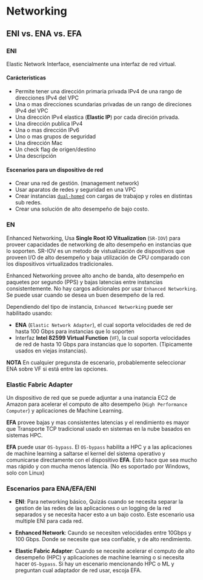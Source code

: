 # Networking

## ENI vs. ENA vs. EFA

### ENI

Elastic Network Interface, esencialmente una interfaz de red virtual.

#### Carácteristicas

- Permite tener una dirección primaria privada IPv4 de una rango de direcciones IPv4 del VPC
- Una o mas direcciones scundarias privadas de un rango de direciones IPv4 del VPC
- Una dirección IPv4 elastica (**Elastic IP**) por cada direción privada.
- Una dirección publica IPv4
- Una o mas dirección IPv6
- Uno o mas grupos de seguridad
- Una dirección Mac
- Un check flag de origen/destino
- Una descripción

#### Escenarios para un dispositivo de red

- Crear una red de gestión. (management network)
- Usar aparatos de redes y seguridad en una VPC
- Crear instancias [`dual-homed`](https://en.wikipedia.org/wiki/Dual-homed) con cargas de trabajop y roles en distintas sub redes.
- Crear una solución de alto desempeño de bajo costo.

### EN

Enhanced Networking, Usa **Single Root IO Vitualization** (`SR-IOV`) para proveer capacidades de networking de alto desempeño en instancias que lo soporten. SR-IOV es un metodo de vistualización de dispositivos que proveen I/O de alto desempeño y baja utilización de CPU comparado con los dispositivos virtualizados tradicionales.

Enhanced Networking provee alto ancho de banda, alto desempeño en paquetes por segundo (PPS) y bajas latencias entre instancias consistentemente. No hay cargos adicionales por usar `Enhanced Networking`. Se puede usar cuando se desea un buen desempeño de la red.

Dependiendo del tipo de instancia, `Enhanced Networking` puede ser habilitado usando:

- **ENA** (`Elastic Network Adapter`), el cual soporta velocidades de red de hasta 100 Gbps para instancias que lo soporten
- Interfaz **Intel 82599 Virtual Function** (`VF`), la cual soporta velocidades de red de hasta 10 Gbps para instancias que lo soporten. (Tipicamente usados en viejas instancias).

**NOTA** En cualquier pregunsta de escenario, probablemente seleccionar ENA sobre VF si está entre las opciones.

### Elastic Fabric Adapter

Un dispositivo de red que se puede adjuntar a una inatancia EC2 de Amazon para acelerar el computo de alto desempeño (`High Performance Computer`) y aplicaciones de Machine Learning.

**EFA** provee bajas y mas consistentes latencias y el rendimiento es mayor que Transporte TCP tradicional usado en sistemas en la nube basados en sistemas HPC.

**EFA** puede usar `OS-bypass`. El `OS-bypass` habilita a HPC y a las aplicaciones de machine learning a saltarse el kernel del sistema operativo y comunicarse directamente con el dispositivo **EFA**. Esto hace que sea mucho mas rápido y con mucha menos latencia. (No es soportado por Windows, solo con Linux)

### Escenarios para ENA/EFA/ENI

- **ENI**: Para networking básico, Quizás cuando se necesita separar la gestion de las redes de las aplicaciones o un logging de la red separados y se necesita hacer esto a un bajo costo. Este escenario usa multiple ENI para cada red.

- **Enhanced Network**: Caundo se necesiten velocidades entre 10Gbps y 100 Gbps. Donde se necesite que sea confiable, y de alto rendimiento.

- **Elastic Fabric Adapter**: Cuando se necesite acelerar el computo de alto desempeño (HPC) y aplicaciones de machine learning o si necesita hacer `OS-bypass`. Si hay un escenario mencionando HPC o ML y preguntan cual adaptador de red usar, escoja EFA.
